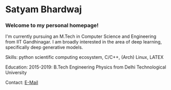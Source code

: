 # **Satyam** Bhardwaj

### Welcome to my personal homepage! 

I'm currently pursuing an M.Tech in Computer Science and Engineering from IIT Gandhinagar. I am broadly interested in the area of deep learning, specifically deep generative models. 

Skills: python scientific computing ecosystem, C/C++, (Arch) Linux, LATEX

Education:
2015-2019: B.Tech Engineering Physics from Delhi Technological University

Contact: [E-Mail](mailto:bhardwajsatyam@iitgn.ac.in)
